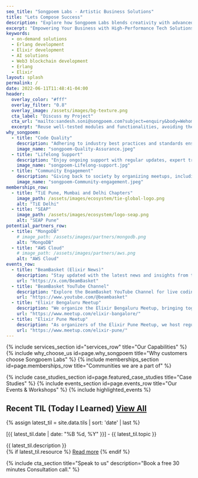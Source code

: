 ```yaml
---
seo_title: "Songpoem Labs - Artistic Business Solutions"
title: "Lets Compose Success"
description: "Explore how Songpoem Labs blends creativity with advanced technology to deliver innovative solutions in Elixir development, AI, and blockchain. Our high-performance, scalable systems handle large traffic and user activity seamlessly."
excerpt: "Empowering Your Business with High-Performance Tech Solutions. That's our Melody and Rhythm."
keywords:
  - on-demand solutions
  - Erlang development
  - Elixir development
  - AI solutions
  - Web3 blockchain development
  - Erlang
  - Elixir
layout: splash
permalink: /
date: 2022-06-11T11:48:41-04:00
header:
  overlay_color: "#fff"
  overlay_filter: "0.8"
  overlay_image: /assets/images/bg-texture.png
  cta_label: "Discuss my Project"
  cta_url: "mailto:sandesh.soni@songpoem.com?subject=enquiry&body=Wehomepage"
  excerpt: "Reuse well-tested modules and functionalities, avoiding the need to build from scratch."
why_songpoem:
  - title: "Code Quality"
    description: "Adhering to industry best practices and standards ensures your projects are built on a foundation of clean, efficient, and scalable code."
    image_name: "songpoem-Quality-Assurance.jpeg"
  - title: "Lifelong Support"
    description: "Enjoy ongoing support with regular updates, expert troubleshooting, and personalized consultations."
    image_name: "songpoem-Lifelong-support.jpg"
  - title: "Community Engagement"
    description: "Giving back to society by organizing meetups, including Elixir Pune Meetup and Elixir Bengaluru Meetup."
    image_name: "songpoem-Community-engagement.jpeg"
memberships_row:
  - title: "TiE Pune, Mumbai and Delhi Chapters"
    image_path: /assets/images/ecosystem/tie-global-logo.png
    alt: "TiE Delhi"
  - title: "SEAP"
    image_path: /assets/images/ecosystem/logo-seap.png
    alt: "SEAP Pune"
potential_partners_row:
  - title: "MongoDB"
    # image_path: /assets/images/partners/mongodb.png
    alt: "MongoDB"
  - title: "AWS Cloud"
    # image_path: /assets/images/partners/aws.png
    alt: "AWS Cloud"
events_row:
  - title: "BeamBasket (Elixir News)"
    description: "Stay updated with the latest news and insights from the Elixir community through BeamBasket on Twitter. Follow us for regular updates, industry news, and expert opinions on everything Elixir."
    url: "https://x.com/BeamBasket"
  - title: "BeamBasket YouTube Channel"
    description: "Explore the BeamBasket YouTube Channel for live coding workshops, guest speaker sessions, and in-depth tutorials on Elixir. Our channel features experts from around the world sharing their knowledge and skills."
    url: "https://www.youtube.com/@beambasket"
  - title: "Elixir Bengaluru Meetup"
    description: "We organize the Elixir Bengaluru Meetup, bringing together local Elixir enthusiasts for discussions, events, and collaborative projects."
    url: "https://www.meetup.com/elixir-bangalore/"
  - title: "Elixir Pune Meetup"
    description: "As organizers of the Elixir Pune Meetup, we host regular meetups, share experiences."
    url: "https://www.meetup.com/elixir-pune/"
---
```


{% include services_section id="services_row" title="Our Capabilities" %}
{% include why_choose_us id=page.why_songpoem title="Why customers choose Songpoem Labs" %}
{% include memberships_section id=page.memberships_row title="Communities we are a part of" %}
<!-- {% include memberships_section id=page.potential_partners_row title="Potential Partners" %} -->
{% include case_studies_section id=page.featured_case_studies title="Case Studies" %}
{% include events_section id=page.events_row title="Our Events & Workshops" %}
{% include highlighted_events %}

 <h2 class="text-2xl font-bold mb-4">Recent TIL (Today I Learned)
  <a href="{{ '/tils/' | relative_url }}" class="btn ml-2">View All</a>
 </h2>
  {% assign latest_til = site.data.tils | sort: 'date' | last %}
  <div class="til-entry p-4 bg-white shadow-md rounded-lg mb-8">
    <p class="til-topic text-2xl font-bold text-primary-color mt-2">
    [{{ latest_til.date | date: "%B %d, %Y" }}] - {{ latest_til.topic }}</p>
    <div class="til-description text-base text-gray-600 mt-2">{{ latest_til.description }}</div>
    {% if latest_til.resource %}
    <a href="{{ latest_til.resource }}" class="til-resource text-blue-600 hover:underline mt-2">Read more</a>
    {% endif %}
  </div>

{% include cta_section title="Speak to us" description="Book a free 30 minutes Consultation call." %}

